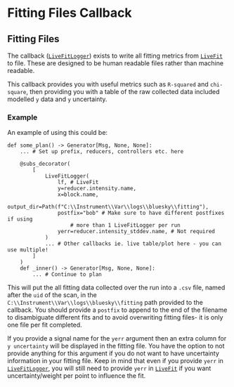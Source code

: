 # Fitting Files Callback
## Fitting Files

The callback ([`LiveFitLogger`](ibex_bluesky_core.callbacks.fitting.livefit_logger)) exists to write all fitting metrics from [`LiveFit`](ibex_bluesky_core.callbacks.fitting.LiveFit) to file. These are designed to be human readable files rather than machine readable.

This callback provides you with useful metrics such as `R-squared` and `chi-square`, then providing you with a table of the raw collected data included modelled `y` data and `y` uncertainty. 

### Example
An example of using this could be: 

```{code} python
def some_plan() -> Generator[Msg, None, None]:
    ... # Set up prefix, reducers, controllers etc. here

    @subs_decorator(
        [
            LiveFitLogger(
                lf, # LiveFit
                y=reducer.intensity.name,
                x=block.name,
                output_dir=Path(f"C:\\Instrument\\Var\\logs\\bluesky\\fitting"),
                postfix="bob" # Make sure to have different postfixes if using 
                    # more than 1 LiveFitLogger per run
                yerr=reducer.intensity_stddev.name, # Not required
            )
            ... # Other callbacks ie. live table/plot here - you can use multiple!
        ]
    )
    def _inner() -> Generator[Msg, None, None]:
        ... # Continue to plan
```

This will put the all fitting data collected over the run into a `.csv` file, named after the `uid` of the scan, in the `C:\\Instrument\\Var\\logs\\bluesky\\fitting` path provided to the callback. You should provide a `postfix` to append to the end of the filename to disambiguate different fits and to avoid overwriting fitting files- it is only one file per fit completed.

If you provide a signal name for the `yerr` argument then an extra column for `y uncertainty` will be displayed in the fitting file. You have the option to not provide anything for this argument if you do not want to have uncertainty information in your fitting file. Keep in mind that even if you provide `yerr` in [`LiveFitLogger`](ibex_bluesky_core.callbacks.fitting.livefit_logger), you will still need to provide `yerr` in [`LiveFit`](ibex_bluesky_core.callbacks.fitting.LiveFit) if you want uncertainty/weight per point to influence the fit. 
